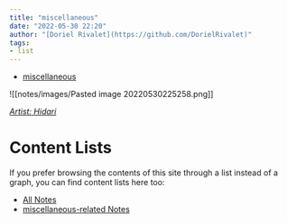 ```yaml
---
title: "miscellaneous"
date: "2022-05-30 22:20"
author: "[Doriel Rivalet](https://github.com/DorielRivalet)"
tags:
- list
---
```


- [miscellaneous](tags/miscellaneous)


![[notes/images/Pasted image 20220530225258.png]]

*[Artist: Hidari](https://en.wikipedia.org/wiki/Hidari_(illustrator))*

# Content Lists
If you prefer browsing the contents of this site through a list instead of a graph, you can find content lists here too:

- [All Notes](notes/)
- [miscellaneous-related Notes](tags/miscellaneous)

